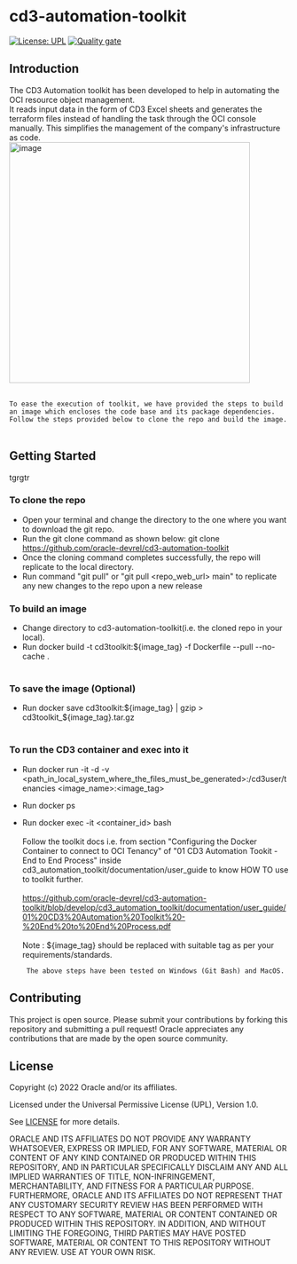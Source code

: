 # cd3-automation-toolkit


[![License: UPL](https://img.shields.io/badge/license-UPL-green)](https://img.shields.io/badge/license-UPL-green) [![Quality gate](https://sonarcloud.io/api/project_badges/quality_gate?project=oracle-devrel_cd3-automation-toolkit)](https://sonarcloud.io/dashboard?id=oracle-devrel_cd3-automation-toolkit)

## Introduction
The CD3 Automation toolkit has been developed to help in automating the OCI resource object management. 
<br>
It reads input data in the form of CD3 Excel sheets and generates the terraform files instead of handling the task through the OCI console manually. This simplifies the management of the company's infrastructure as code.
<br>
<img width="434" alt="image" src="https://user-images.githubusercontent.com/103475219/199982639-3b78c9cc-1b30-4a78-bafb-75ceb05309c0.png">
<br><br>

`To ease the execution of toolkit, we have provided the steps to build an image which encloses the code base and its package dependencies. Follow the steps provided below to clone the repo and build the image.`
<br><br>

## Getting Started
tgrgtr
### To clone the repo
* Open your terminal and change the directory to the one where you want to download the git repo.
* Run the git clone command as shown below:
       git clone https://github.com/oracle-devrel/cd3-automation-toolkit
* Once the cloning command completes successfully, the repo will replicate to the local directory. 
* Run command "git pull" or "git pull <repo_web_url> main" to replicate any new changes to the repo upon a new release

### To build an image

* Change directory to cd3-automation-toolkit(i.e. the cloned repo in your local).
* Run docker build -t cd3toolkit:${image_tag} -f Dockerfile --pull --no-cache .
<br><br>
### To save the image (Optional)

* Run docker save cd3toolkit:${image_tag} | gzip > cd3toolkit_${image_tag}.tar.gz
<br><br>
### To run the CD3 container and exec into it
* Run docker run -it -d -v <path_in_local_system_where_the_files_must_be_generated>:/cd3user/tenancies <image_name>:<image_tag>
* Run docker ps
* Run docker exec -it <container_id> bash
<br><br>
Follow the toolkit docs i.e. from section "Configuring the Docker Container to connect to OCI Tenancy" of "01 CD3 Automation Tookit - End to End Process" inside cd3_automation_toolkit/documentation/user_guide to know HOW TO use to toolkit further.
<br><br>
https://github.com/oracle-devrel/cd3-automation-toolkit/blob/develop/cd3_automation_toolkit/documentation/user_guide/01%20CD3%20Automation%20Toolkit%20-%20End%20to%20End%20Process.pdf
<br><br>
Note : ${image_tag} should be replaced with suitable tag as per your requirements/standards.

       The above steps have been tested on Windows (Git Bash) and MacOS.

## Contributing
This project is open source.  Please submit your contributions by forking this repository and submitting a pull request!  Oracle appreciates any contributions that are made by the open source community.

## License
Copyright (c) 2022 Oracle and/or its affiliates.

Licensed under the Universal Permissive License (UPL), Version 1.0.

See [LICENSE](LICENSE) for more details.

ORACLE AND ITS AFFILIATES DO NOT PROVIDE ANY WARRANTY WHATSOEVER, EXPRESS OR IMPLIED, FOR ANY SOFTWARE, MATERIAL OR CONTENT OF ANY KIND CONTAINED OR PRODUCED WITHIN THIS REPOSITORY, AND IN PARTICULAR SPECIFICALLY DISCLAIM ANY AND ALL IMPLIED WARRANTIES OF TITLE, NON-INFRINGEMENT, MERCHANTABILITY, AND FITNESS FOR A PARTICULAR PURPOSE.  FURTHERMORE, ORACLE AND ITS AFFILIATES DO NOT REPRESENT THAT ANY CUSTOMARY SECURITY REVIEW HAS BEEN PERFORMED WITH RESPECT TO ANY SOFTWARE, MATERIAL OR CONTENT CONTAINED OR PRODUCED WITHIN THIS REPOSITORY. IN ADDITION, AND WITHOUT LIMITING THE FOREGOING, THIRD PARTIES MAY HAVE POSTED SOFTWARE, MATERIAL OR CONTENT TO THIS REPOSITORY WITHOUT ANY REVIEW. USE AT YOUR OWN RISK. 
